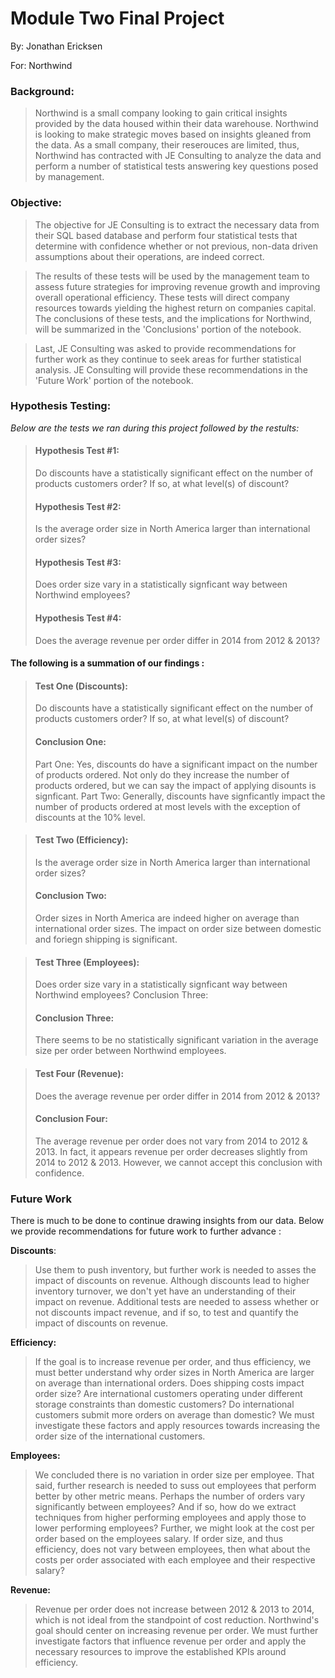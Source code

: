 # Module Two Final Project

By: Jonathan Ericksen

For: Northwind

### Background:
>Northwind is a small company looking to gain critical insights provided by the data housed within their data warehouse. Northwind is looking to make strategic moves based on insights gleaned from the data. As a small company, their reserouces are limited, thus, Northwind has contracted with JE Consulting to analyze the data and perform a number of statistical tests answering key questions posed by management.

### Objective:
>The objective for JE Consulting is to extract the necessary data from their SQL based database and perform four statistical tests that determine with confidence whether or not previous, non-data driven assumptions about their operations, are indeed correct. 

>The results of these tests will be used by the management team to assess future strategies for improving revenue growth and improving overall operational efficiency. These tests will direct  company resources towards yielding the highest return on companies capital. The conclusions of these tests, and the implications for Northwind, will be summarized in the 'Conclusions' portion of the notebook. 

>Last, JE Consulting was asked to provide recommendations for further work as they continue to seek areas for further statistical analysis. JE Consulting will provide these recommendations in the 'Future Work' portion of the notebook. 

### Hypothesis Testing:
*Below are the tests we ran during this project followed by the restults:*

>#### Hypothesis Test #1:
>Do discounts have a statistically significant effect on the number of products customers order? If so, at what level(s) of discount?
>#### Hypothesis Test #2:
>Is the average order size in North America larger than international order sizes?
>#### Hypothesis Test #3:
>Does order size vary in a statistically signficant way between Northwind employees?
>#### Hypothesis Test #4:
>Does the average revenue per order differ in 2014 from 2012 & 2013?

#### The following is a summation of our findings :

>#### Test One (Discounts):
>Do discounts have a statistically significant effect on the number of products customers order? If so, at what level(s) of discount?
>#### Conclusion One:
>Part One: Yes, discounts do have a significant impact on the number of products ordered. Not only do they increase the number of products ordered, but we can say the impact of applying disounts is signficant.
>Part Two: Generally, discounts have signficantly impact the number of products ordered at most levels with the exception of discounts at the 10% level.

>#### Test Two (Efficiency):
>Is the average order size in North America larger than international order sizes?
>#### Conclusion Two:
>Order sizes in North America are indeed higher on average than international order sizes. The impact on order size between domestic and foriegn shipping is significant.

>#### Test Three (Employees):
>Does order size vary in a statistically signficant way between Northwind employees?
Conclusion Three:
>#### Conclusion Three:
>There seems to be no statistically significant variation in the average size per order between Northwind employees.

>#### Test Four (Revenue):
>Does the average revenue per order differ in 2014 from 2012 & 2013?
> #### Conclusion Four:
>The average revenue per order does not vary from 2014 to 2012 & 2013. In fact, it appears revenue per order decreases slightly from 2014 to 2012 & 2013. However, we cannot accept this conclusion with confidence.

### Future Work

There is much to be done to continue drawing insights from our data. Below we provide recommendations for future work to further advance :

**Discounts**:
>Use them to push inventory, but further work is needed to asses the impact of discounts on revenue. Although discounts lead to higher inventory turnover, we don't yet have an understanding of their impact on revenue. Additional tests are needed to assess whether or not discounts impact revenue, and if so, to test and quantify the impact of discounts on revenue.

**Efficiency:**
> If the goal is to increase revenue per order, and thus efficiency, we must better understand why order sizes in North America are larger on average than international orders. Does shipping costs impact order size? Are international customers operating under different storage constraints than domestic customers? Do international customers submit more orders on average than domestic? We must investigate these factors and apply resources towards increasing the order size of the international customers. 

**Employees:**
> We concluded there is no variation in order size per employee. That said, further research is needed to suss out employees that perform better by other metric means. Perhaps the number of orders vary significantly between employees? And if so, how do we extract techniques from higher performing employees and apply those to lower performing employees? Further, we might look at the cost per order based on the employees salary. If order size, and thus efficiency, does not vary between employees, then what about the costs per order associated with each employee and their respective salary? 

**Revenue:**
> Revenue per order does not increase between 2012 & 2013 to 2014, which is not ideal from the standpoint of cost reduction. Northwind's goal should center on increasing revenue per order. We must further investigate factors that influence revenue per order and apply the necessary resources to improve the established KPIs around efficiency. 
